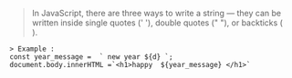 > In JavaScript, there are three ways to write a string — they can be written inside single quotes (' '), double quotes (" "), or backticks (` ` ` `). 
```
> Example : 
const year_message =  ` new year ${d} `;
document.body.innerHTML =`<h1>happy  ${year_message} </h1>`
```
